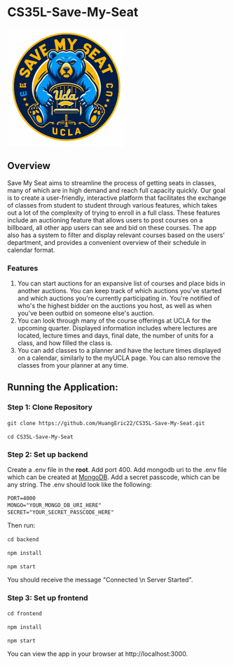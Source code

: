 # CS35L-Save-My-Seat

<img src="frontend/build/assets/OIG4.png" alt="Save My Seat Logo" width="270"/>

## Overview

Save My Seat aims to streamline the process of getting seats in classes, many of which are in high demand and reach full capacity quickly. Our goal is to create a user-friendly, interactive platform that facilitates the exchange of classes from student to student through various features, which takes out a lot of the complexity of trying to enroll in a full class. These features include an auctioning feature that allows users to post courses on a billboard, all other app users can see and bid on these courses. The app also has a system to filter and display relevant courses based on the users’ department, and provides a convenient overview of their schedule in calendar format.

### Features
1. You can start auctions for an expansive list of courses and place bids in another auctions. You can keep track of which auctions you've started and which auctions you're currently participating in. You're notified of who's the highest bidder on the auctions you host, as well as when you've been outbid on someone else's auction.
2. You can look through many of the course offerings at UCLA for the upcoming quarter. Displayed information includes where lectures are located, lecture times and days, final date, the number of units for a class, and how filled the class is.
3. You can add classes to a planner and have the lecture times displayed on a calendar, similarly to the myUCLA page. You can also remove the classes from your planner at any time. 

## Running the Application:

### Step 1: Clone Repository

`git clone https://github.com/HuangEric22/CS35L-Save-My-Seat.git`

`cd CS35L-Save-My-Seat`

### Step 2: Set up backend

Create a .env file in the **root**. Add port 400. Add mongodb uri to the .env file which can be created at [MongoDB](https://www.mongodb.com/). Add a secret passcode, which can be any string. The .env should look like the following:
```
PORT=4000
MONGO="YOUR_MONGO_DB_URI_HERE"
SECRET="YOUR_SECRET_PASSCODE_HERE"
```

Then run:

`cd backend` 

`npm install` 

`npm start` 

You should receive the message "Connected \n Server Started".


### Step 3: Set up frontend 

`cd frontend` 

`npm install`

`npm start` 

You can view the app in your browser at http://localhost:3000.


